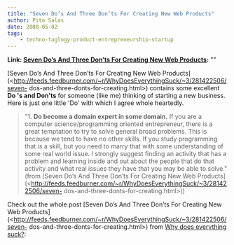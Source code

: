 ```yaml
---
title: "Seven Do’s And Three Don’ts For Creating New Web Products"
author: Pito Salas
date: 2008-05-02
tags:
    - techno-taglogy-product-entrepreneurship-startup
---
```


**Link: [Seven Do’s And Three Don’ts For Creating New Web Products](None):** ""

[Seven Do’s And Three Don’ts For Creating New Web
Products](<http://feeds.feedburner.com/~r/WhyDoesEverythingSuck/~3/281422506/seven-
dos-and-three-donts-for-creating.html>) contains some excellent **Do 's and
Don'ts** for someone (like me) thinking of starting a new business. Here is
just one little 'Do' with which I agree whole heartedly.

> "1\. **Do become a domain expert in some domain.** If you are a computer
> science/programming oriented entrepreneur, there is a great temptation to
> try to solve general broad problems. This is because we tend to have no
> other skills. If you study programming that *is* a skill, but you need to
> marry that with some understanding of some real world issue. I strongly
> suggest finding an activity that has a problem and learning inside and out
> about the people that do that activity and what real issues they have that
> you may be able to solve." (from [Seven Do’s And Three Don’ts For Creating
> New Web
> Products](<http://feeds.feedburner.com/~r/WhyDoesEverythingSuck/~3/281422506/seven-
> dos-and-three-donts-for-creating.html>))

Check out the whole post [Seven Do’s And Three Don’ts For Creating New Web
Products](<http://feeds.feedburner.com/~r/WhyDoesEverythingSuck/~3/281422506/seven-
dos-and-three-donts-for-creating.html>) from [Why does everything
suck?](<http://whydoeseverythingsuck.com/feeds/posts/default>):


